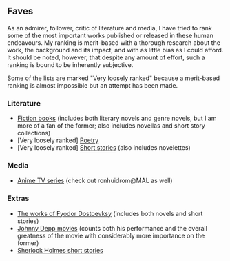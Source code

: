 ## Faves

As an admirer, follower, critic of literature and media, I have tried to rank some of the most important works published or released in these human endeavours. My ranking is merit-based with a thorough research about the work, the background and its impact, and with as little bias as I could afford. It should be noted, however, that despite any amount of effort, such a ranking is bound to be inherently subjective.

Some of the lists are marked "Very loosely ranked" because a merit-based ranking is almost impossible but an attempt has been made.

### Literature

- [Fiction books](Literature/fiction-books.csv) (includes both literary novels and genre novels, but I am more of a fan of the former; also includes novellas and short story collections)
- [Very loosely ranked] [Poetry](Literature/poetry.csv)
- [Very loosely ranked] [Short stories](Literature/short-stories.csv) (also includes novelettes)

### Media

- [Anime TV series](Media/anime-tv-series.csv) (check out ronhuidrom@MAL as well)

### Extras

- [The works of Fyodor Dostoevksy](Extras/Dostoevsky-works.csv) (includes both novels and short stories)
- [Johnny Depp movies](Extras/Depp-movies.csv) (counts both his performance and the overall greatness of the movie with considerably more importance on the former)
- [Sherlock Holmes short stories](Extras/Sherlock-Holmes-short-stories.csv)